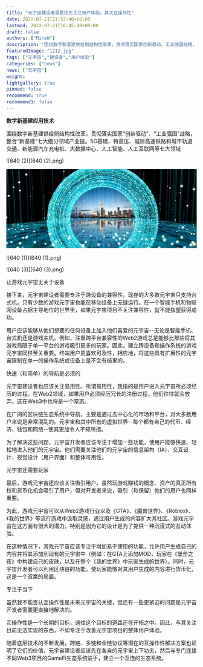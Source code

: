 ```yaml
---
title: "元宇宙建设者需要优先关注用户体验，其次互操作性"
date: 2022-07-21T21:57:40+08:00
lastmod: 2022-07-21T16:45:40+08:00
draft: false
authors: ["MineW"]
description: "围绕数字新基建供给侧结构性改革，贯彻落实国家创新驱动、工业强国战略，整合新基建”七大细分领域产业链。"
featuredImage: "1212.jpg"
tags: ["元宇宙","建设者","用户体验"]
categories: ["news"]
news: ["元宇宙"]
weight: 
lightgallery: true
pinned: false
recommend: true
recommend1: false
---
```


**数字新基建应用技术**

围绕数字新基建供给侧结构性改革，贯彻落实国家“创新驱动”、“工业强国”战略，整合“新基建”七大细分领域产业链。5G基建、特高压、城际高速铁路和城市轨道交通、新能源汽车充电桩、大数据中心、人工智能、人工互联网等七大领域

![640 (2)](640 (2).png)

![640](640.png)



![640 (1)](640 (1).png)

![640 (3)](640 (3).png)



让游戏元宇宙无关于设备

接下来，元宇宙建设者需要专注于跨设备的兼容性。现存的大多数元宇宙只支持台式机。只有少数的游戏元宇宙也能在移动设备上无缝运行。在一个智能手机和物联网设备占据主导地位的世界里，如果元宇宙项目不关注兼容性，就不能指望获得成功。

用户应该能够从他们想要的任何设备上加入他们喜爱的元宇宙--无论是智能手机、台式机还是游戏主机。例如，注重跨平台兼容性的Web2游戏总是能够比那些将其游戏局限于单一平台的游戏吸引更多的玩家。因此，建立跨设备和操作系统的游戏元宇宙同样至关重要。终端用户更喜欢可及性，相应地，将这些具有扩展性的元宇宙限制在单一的操作系统或设备上是不会有结果的。

快速（和简单）的导航是必须的

元宇宙建设者也应该关注易用性。所谓易用性，我指的是用户进入元宇宙所必须经历的过程。在Web2领域，如果用户必须经历冗长的注册过程，他们往往就会放弃。这在Web3中也将是一个常态。

在广阔的区块链生态系统中导航，主要是通过去中心化的市场和平台，对大多数用户来说是非常混乱的。元宇宙和其中所有的虚拟世界--每个都有自己的代币、经济、钱包和网络--使其更加令人不知所措。

为了解决这些问题，元宇宙开发者应该专注于增加一些功能，使用户能够快速、轻松地进入他们的元宇宙。他们需要关注他们的元宇宙的信息架构（IA）、交互设计、视觉设计（用户界面）和整体可用性。

元宇宙还需要玩家

最后，游戏元宇宙还应该关注吸引用户。虽然玩游戏赚钱的概念、资产的真正所有权和货币化机会吸引了用户，但对开发者来说，吸引（和保留）他们的用户也同样重要。

为此，游戏元宇宙可以从Web2游戏行业以及《GTA》、《魔兽世界》、《Roblox》、《我的世界》等流行游戏中汲取灵感，通过用户生成的内容扩大其社区。游戏元宇宙在这方面有很大的潜力，特别是因为它的设计是为了提供一种沉浸式的互动体验。

在这种情况下，游戏元宇宙应该专注于增加易于使用的功能，允许用户生成自己的内容并将其添加到现有的元宇宙中（例如：在GTA上添加MOD，玩家在《堡垒之夜》中构建自己的皮肤，以及在整个《我的世界》中玩家生成的世界）。同时，元宇宙开发者可以利用区块链的功能，使玩家能够对其用户生成的内容进行货币化，这是一个双赢的局面。

专注于当下

虽然我不能否认互操作性是未来元宇宙的关键，但还有一些更紧迫的问题是元宇宙开发者需要更直接地解决的。

互操作性是一个长期的目标，通往这个目标的道路还在开拓之中。因此，与其关注目前无法实现的东西，不如专注于改善元宇宙项目的整体用户体验。

随着底层技术的不断发展，跨链、多链和全链协议等潜在的互操作性解决方案也证明了它们的价值，元宇宙建设者应该先在各自的元宇宙上下功夫，然后与专门连接不同Web3项目的GameFi生态系统联手，建立一个互连的生态系统。
